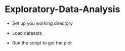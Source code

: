 # Exploratory-Data-Analysis


- Set up you working directory

- Load datasets

- Run the script to get the plot
